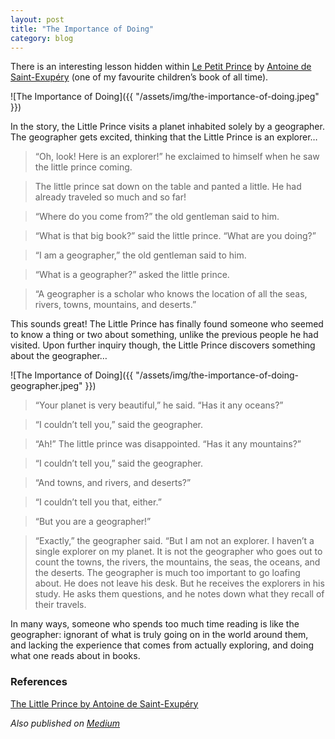 ```yaml
---
layout: post
title: "The Importance of Doing"
category: blog
---
```


There is an interesting lesson hidden within [Le Petit Prince](https://en.wikipedia.org/wiki/The_Little_Prince) by [Antoine de Saint-Exupéry](https://en.wikipedia.org/wiki/Antoine_de_Saint-Exup%C3%A9ry) (one of my favourite children’s book of all time).

![The Importance of Doing]({{ "/assets/img/the-importance-of-doing.jpeg" }})

In the story, the Little Prince visits a planet inhabited solely by a geographer. The geographer gets excited, thinking that the Little Prince is an explorer…

> “Oh, look! Here is an explorer!” he exclaimed to himself when he saw the little prince coming.

> The little prince sat down on the table and panted a little. He had already traveled so much and so far!

> “Where do you come from?” the old gentleman said to him.

> “What is that big book?” said the little prince. “What are you doing?”

> “I am a geographer,” the old gentleman said to him.

> “What is a geographer?” asked the little prince.

> “A geographer is a scholar who knows the location of all the seas, rivers, towns, mountains, and deserts.”

This sounds great! The Little Prince has finally found someone who seemed to know a thing or two about something, unlike the previous people he had visited. Upon further inquiry though, the Little Prince discovers something about the geographer…

![The Importance of Doing]({{ "/assets/img/the-importance-of-doing-geographer.jpeg" }})

> “Your planet is very beautiful,” he said. “Has it any oceans?”

> “I couldn’t tell you,” said the geographer.

> “Ah!” The little prince was disappointed. “Has it any mountains?”

> “I couldn’t tell you,” said the geographer.

> “And towns, and rivers, and deserts?”

> “I couldn’t tell you that, either.”

> “But you are a geographer!”

> “Exactly,” the geographer said. “But I am not an explorer. I haven’t a single explorer on my planet. It is not the geographer who goes out to count the towns, the rivers, the mountains, the seas, the oceans, and the deserts. The geographer is much too important to go loafing about. He does not leave his desk. But he receives the explorers in his study. He asks them questions, and he notes down what they recall of their travels.

In many ways, someone who spends too much time reading is like the geographer: ignorant of what is truly going on in the world around them, and lacking the experience that comes from actually exploring, and doing what one reads about in books.

### References

[The Little Prince by Antoine de Saint-Exupéry](https://en.wikipedia.org/wiki/The_Little_Prince)

*Also published on [Medium](https://medium.com/@LeNPaul/the-importance-of-doing-bf450ba8884f)*
